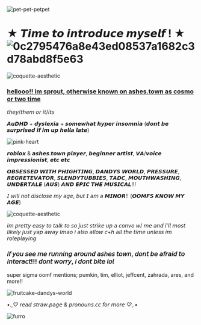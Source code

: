 
![pet-pet-petpet](https://github.com/user-attachments/assets/6ad1ed1d-31c5-4cf1-a346-c863107a645b)

# ★ 𝙏𝙞𝙢𝙚 𝙩𝙤 𝙞𝙣𝙩𝙧𝙤𝙙𝙪𝙘𝙚 𝙢𝙮𝙨𝙚𝙡𝙛 ! ★ ![0c2795476a8e43ed08537a1682c3d78abd8f5e63](https://github.com/user-attachments/assets/fae28f5c-77c7-414d-b076-e271f7c7c8fe)

![coquette-aesthetic](https://github.com/user-attachments/assets/0afb7258-fb90-4618-aa8a-f06ae62928c4)


### <ins> hellooo!! im sprout, otherwise known on ashes.town as cosmo or two time <ins>

𝘵𝘩𝘦𝘺/𝘵𝘩𝘦𝘮 𝘰𝘳 𝘪𝘵/𝘪𝘵𝘴

𝘼𝙪𝘿𝙃𝘿 + 𝙙𝙮𝙨𝙡𝙚𝙭𝙞𝙖 + 𝙨𝙤𝙢𝙚𝙬𝙝𝙖𝙩 𝙝𝙮𝙥𝙚𝙧 𝙞𝙣𝙨𝙤𝙢𝙣𝙞𝙖 (𝙙𝙤𝙣𝙩 𝙗𝙚 𝙨𝙪𝙧𝙥𝙧𝙞𝙨𝙚𝙙 𝙞𝙛 𝙞𝙢 𝙪𝙥 𝙝𝙚𝙡𝙡𝙖 𝙡𝙖𝙩𝙚)

![pink-heart](https://github.com/user-attachments/assets/c82a12f3-f8ec-46e7-a381-8624a39426ed)

𝙧𝙤𝙗𝙡𝙤𝙭 & 𝙖𝙨𝙝𝙚𝙨.𝙩𝙤𝙬𝙣 𝙥𝙡𝙖𝙮𝙚𝙧, 𝙗𝙚𝙜𝙞𝙣𝙣𝙚𝙧 𝙖𝙧𝙩𝙞𝙨𝙩, 𝙑𝘼/𝙫𝙤𝙞𝙘𝙚 𝙞𝙢𝙥𝙧𝙚𝙨𝙨𝙞𝙤𝙣𝙞𝙨𝙩, 𝙚𝙩𝙘 𝙚𝙩𝙘

𝙊𝘽𝙎𝙀𝙎𝙎𝙀𝘿 𝙒𝙄𝙏𝙃 𝙋𝙃𝙄𝙂𝙃𝙏𝙄𝙉𝙂, 𝘿𝘼𝙉𝘿𝙔𝙎 𝙒𝙊𝙍𝙇𝘿, 𝙋𝙍𝙀𝙎𝙎𝙐𝙍𝙀, 𝙍𝙀𝙂𝙍𝙀𝙏𝙀𝙑𝘼𝙏𝙊𝙍, 𝙎𝙇𝙀𝙉𝘿𝙔𝙏𝙐𝘽𝘽𝙄𝙀𝙎, 𝙏𝘼𝘿𝘾, 𝙈𝙊𝙐𝙏𝙃𝙒𝘼𝙎𝙃𝙄𝙉𝙂, 𝙐𝙉𝘿𝙀𝙍𝙏𝘼𝙇𝙀 (𝘼𝙐𝙎) 𝘼𝙉𝘿 𝙀𝙋𝙄𝘾 𝙏𝙃𝙀 𝙈𝙐𝙎𝙄𝘾𝘼𝙇!!!

𝘐 𝘸𝘪𝘭𝘭 𝘯𝘰𝘵 𝘥𝘪𝘴𝘤𝘭𝘰𝘴𝘦 𝘮𝘺 𝘢𝘨𝘦, 𝘣𝘶𝘵 𝘐 𝘢𝘮 𝘢 𝙈𝙄𝙉𝙊𝙍!! (𝙊𝙊𝙈𝙁𝙎 𝙆𝙉𝙊𝙒 𝙈𝙔 𝘼𝙂𝙀)

![coquette-aesthetic](https://github.com/user-attachments/assets/27fe2398-da19-4b9a-96d3-ea3c5d538cde)

𝘪𝘮 𝘱𝘳𝘦𝘵𝘵𝘺 𝘦𝘢𝘴𝘺 𝘵𝘰 𝘵𝘢𝘭𝘬 𝘵𝘰 𝘴𝘰 𝘫𝘶𝘴𝘵 𝘴𝘵𝘳𝘪𝘬𝘦 𝘶𝘱 𝘢 𝘤𝘰𝘯𝘷𝘰 𝘸/ 𝘮𝘦 𝘢𝘯𝘥 𝘪'𝘭𝘭 𝘮𝘰𝘴𝘵 𝘭𝘪𝘬𝘦𝘭𝘺 𝘫𝘶𝘴𝘵 𝘺𝘢𝘱 𝘢𝘸𝘢𝘺 𝘭𝘮𝘢𝘰
𝘪 𝘢𝘭𝘴𝘰 𝘢𝘭𝘭𝘰𝘸 𝘤+𝘩 𝘢𝘭𝘭 𝘵𝘩𝘦 𝘵𝘪𝘮𝘦 𝘶𝘯𝘭𝘦𝘴𝘴 𝘪𝘮 𝘳𝘰𝘭𝘦𝘱𝘭𝘢𝘺𝘪𝘯𝘨

### 𝘪𝘧 𝘺𝘰𝘶 𝘴𝘦𝘦 𝘮𝘦 𝘳𝘶𝘯𝘯𝘪𝘯𝘨 𝘢𝘳𝘰𝘶𝘯𝘥 𝘢𝘴𝘩𝘦𝘴 𝘵𝘰𝘸𝘯, 𝘥𝘰𝘯𝘵 𝘣𝘦 𝘢𝘧𝘳𝘢𝘪𝘥 𝘵𝘰 𝘪𝘯𝘵𝘦𝘳𝘢𝘤𝘵!!! 𝘥𝘰𝘯𝘵 𝘸𝘰𝘳𝘳𝘺, 𝘪 𝘥𝘰𝘯𝘵 𝘣𝘪𝘵𝘦 𝘭𝘰𝘭

super sigma oomf mentions; pumkin, tim, elliot, jeffcent, zahrada, ares, and more!!  

![fruitcake-dandys-world](https://github.com/user-attachments/assets/c2028b37-f746-4db2-9ec7-b3f933e55cf5)

*•.¸♡ 𝘳𝘦𝘢𝘥 𝘴𝘵𝘳𝘢𝘸.𝘱𝘢𝘨𝘦 & 𝘱𝘳𝘰𝘯𝘰𝘶𝘯𝘴.𝘤𝘤 𝘧𝘰𝘳 𝘮𝘰𝘳𝘦 ♡¸.•*

![furro](https://github.com/user-attachments/assets/9b461951-bd47-47e2-a089-c4f8054523f7)
